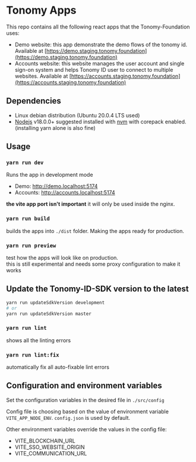 # Tonomy Apps

This repo contains all the following react apps that the Tonomy-Foundation uses:

- Demo website: this app demonstrate the demo flows of the tonomy id. Available at [https://demo.staging.tonomy.foundation](https://demo.staging.tonomy.foundation)
- Accounts website: this website manages the user account and single sign-on system and helps Tonomy ID user to connect to multiple websites. Available at [https://accounts.staging.tonomy.foundation](https://accounts.staging.tonomy.foundation)

## Dependencies

- Linux debian distribution (Ubuntu 20.0.4 LTS used)
- [Nodejs](https://nodejs.org) v18.0.0+ suggested installed with [nvm](https://github.com/nvm-sh/nvm) with corepack enabled. (installing yarn alone is also fine)

## Usage

### `yarn run dev`

Runs the app in development mode

- Demo: <http://demo.localhost:5174>
- Accounts: <http://accounts.localhost:5174>

**the vite app port isn't important**  it will only be used inside the nginx.

### `yarn run build`

builds the apps into `./dist` folder.
Making the apps ready for production.

### `yarn run preview`

test how the apps will look like on production. <br>
this is still experimental and needs some proxy configuration to make it works

## Update the Tonomy-ID-SDK version to the latest

```bash
yarn run updateSdkVersion development
# or
yarn run updateSdkVersion master
```

### `yarn run lint`

shows all the linting errors

### `yarn run lint:fix`

automatically fix all auto-fixable lint errors

## Configuration and environment variables

Set the configuration variables in the desired file in `./src/config`

Config file is choosing based on the value of environment variable `VITE_APP_NODE_ENV`. `config.json` is used by default.

Other environment variables override the values in the config file:

- VITE_BLOCKCHAIN_URL
- VITE_SSO_WEBSITE_ORIGIN
- VITE_COMMUNICATION_URL
